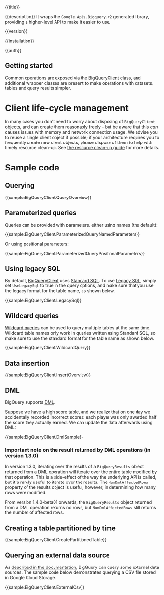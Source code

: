 {{title}}

{{description}}
It wraps the `Google.Apis.Bigquery.v2` generated library, providing a higher-level API to make it easier to use.

{{version}}

{{installation}}

{{auth}}

## Getting started

Common operations are exposed via the
[BigQueryClient](obj/api/Google.Cloud.BigQuery.V2.BigQueryClient.yml)
class, and additional wrapper classes are present to make operations
with datasets, tables and query results simpler.

# Client life-cycle management

In many cases you don't need to worry about disposing of
`BigQueryClient` objects, and can create them reasonably freely -
but be aware that this *can* causes issues with memory and network
connection usage. We advise you to reuse a single client object if
possible; if your architecture requires you to frequently create new
client objects, please dispose of them to help with timely resource
clean-up. See [the resource clean-up guide](https://googleapis.github.io/google-cloud-dotnet/docs/guides/cleanup.html#rest-based-apis) for more
details.

# Sample code

## Querying

{{sample:BigQueryClient.QueryOverview}}

## Parameterized queries

Queries can be provided with parameters, either using names (the
default):

{{sample:BigQueryClient.ParameterizedQueryNamedParameters}}

Or using positional parameters:

{{sample:BigQueryClient.ParameterizedQueryPositionalParameters}}

## Using legacy SQL

By default, [BigQueryClient](obj/api/Google.Cloud.BigQuery.V2.BigQueryClient.yml)
uses [Standard SQL](https://cloud.google.com/bigquery/sql-reference/). To
use [Legacy SQL](https://cloud.google.com/bigquery/query-reference),
simply set `UseLegacySql` to true in the query options, and make
sure that you use the legacy format for the table name, as shown
below.

{{sample:BigQueryClient.LegacySql}}

## Wildcard queries

[Wildcard queries](https://cloud.google.com/bigquery/docs/querying-wildcard-tables) can be used
to query multiple tables at the same time.
Wildcard table names only work in queries written using Standard SQL, so make sure to use the
standard format for the table name as shown below.

{{sample:BigQueryClient.WildcardQuery}}

## Data insertion

{{sample:BigQueryClient.InsertOverview}}

## DML

BigQuery supports
[DML](https://cloud.google.com/bigquery/docs/reference/standard-sql/data-manipulation-language).

Suppose we have a high score table, and we realize that on one day
we accidentally recorded incorrect scores: each player was only
awarded half the score they actually earned. We can update the data
afterwards using DML:

{{sample:BigQueryClient.DmlSample}}

### Important note on the result returned by DML operations (in version 1.3.0)

In version 1.3.0, iterating over the results of a `BigQueryResults` object returned
from a DML operation will iterate over the entire table modified by
that operation. This is a side-effect of the way the underlying API
is called, but it's rarely useful to iterate over the results. The
`NumDmlAffectedRows` property of the results object is useful,
however, in determining how many rows were modified.

From version 1.4.0-beta01 onwards, the `BigQueryResults` object
returned from a DML operation returns no rows, but
`NumDmlAffectedRows` still returns the number of affected rows.

## Creating a table partitioned by time

{{sample:BigQueryClient.CreatePartitionedTable}}

## Querying an external data source

As [described in the
documentation](https://cloud.google.com/bigquery/external-data-sources),
BigQuery can query some external data sources. The sample code below
demonstrates querying a CSV file stored in Google Cloud Storage.

{{sample:BigQueryClient.ExternalCsv}}
